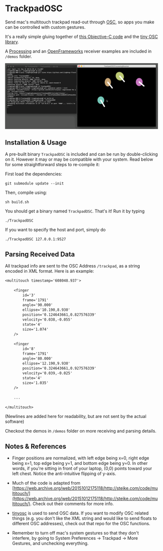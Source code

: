 # TrackpadOSC

Send mac's multitouch trackpad read-out through [OSC](http://opensoundcontrol.org), so apps you make can be controlled with custom gestures.

It's a really simple gluing together of [this Objective-C code](https://web.archive.org/web/20151012175118/http://steike.com/code/multitouch/) and the [tiny OSC library](https://github.com/mhroth/tinyosc).

A [Processing](http://processing.org) and an [OpenFrameworks](http://openframeworks.cc) receiver examples are included in `/demos` folder.

![](screenshots/screenshot01.png)

## Installation & Usage

A pre-built binary `TrackpadOSC` is included and can be run by double-clicking on it. However it may or may be compatible with your system. Read below for some straightforward steps to re-compile it:

First load the dependencies:

```
git submodule update --init
```
Then, compile using:

```
sh build.sh
```
You should get a binary named `TrackpadOSC`. That's it! Run it by typing

```
./TrackpadOSC
```
If you want to specify the host and port, simply do

```
./TrackpadOSC 127.0.0.1:9527
```

## Parsing Received Data

All trackpad info are sent to the OSC Address `/trackpad`, as a string encoded in XML format. Here is an example:

```
<multitouch timestamp='608048.937'>

	<finger 
		id='3'
		frame='1791' 
		angle='90.000' 
		ellipse='10.190,8.930'
		position='0.124643661,0.827576339' 
		velocity='0.038,-0.055'
		state='4'
		size='1.074'
	/>
		
	<finger
		id='8'
		frame='1791' 
		angle='80.000' 
		ellipse='12.190,9.930'
		position='0.324643661,0.927576339' 
		velocity='0.039,-0.025'
		state='4'
		size='1.035'
	/>
	
	...

</multitouch>

```

(Newlines are added here for readability, but are not sent by the actual software)

Checkout the demos in `/demos` folder on more receiving and parsing details.

## Notes & References

- Finger positions are normalized, with left edge being x=0, right edge being x=1, top edge being y=1, and bottom edge being y=0. In other words, if you're sitting in front of your laptop, (0,0) points toward your left chest. Notice the anti-intuitive flipping of y-axis.

- Much of the code is adapted from [https://web.archive.org/web/20151012175118/http://steike.com/code/multitouch/](https://web.archive.org/web/20151012175118/http://steike.com/code/multitouch/). Check out their comments for more info.

- [tinyosc](https://github.com/mhroth/tinyosc) is used to send OSC data. If you want to modify OSC related things (e.g. you don't like the XML string and would like to send floats to different OSC addresses), check out that repo for the OSC functions.

- Remember to turn off mac's system gestures so that they don't interfere, by going to System Preferences → Trackpad → More Gestures, and unchecking everything.